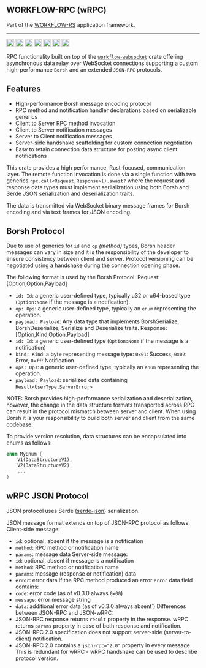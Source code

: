 ## WORKFLOW-RPC (wRPC)

Part of the [WORKFLOW-RS](https://github.com/workflow-rs) application framework.

***
[<img alt="github" src="https://img.shields.io/badge/github-workflow--rs/workflow--rpc-8da0cb?style=for-the-badge&labelColor=555555&color=8da0cb&logo=github" height="20">](https://github.com/workflow-rs/workflow-rpc)
[<img alt="crates.io" src="https://img.shields.io/crates/v/workflow-rpc.svg?maxAge=2592000&style=for-the-badge&color=fc8d62&logo=rust" height="20">](https://crates.io/crates/workflow-rpc)
[<img alt="docs.rs" src="https://img.shields.io/badge/docs.rs-workflow--rpc-56c2a5?maxAge=2592000&style=for-the-badge&logo=rust" height="20">](https://docs.rs/workflow-rpc)
<img alt="license" src="https://img.shields.io/crates/l/workflow-rpc.svg?maxAge=2592000&color=6ac&style=for-the-badge&logo=opensourceinitiative&logoColor=fff" height="20">
<img src="https://img.shields.io/badge/platform: client-native-informational?style=for-the-badge&color=69f" height="20">
<img src="https://img.shields.io/badge/platform: client-wasm32 (web) -informational?style=for-the-badge&color=50a0f0" height="20">
<img src="https://img.shields.io/badge/platform: server-native-informational?style=for-the-badge&color=50a0f0" height="20">

RPC functionality built on top of the [`workflow-websocket`](https://crates.io/crates/workflow-websocket) crate offering asynchronous data relay over WebSocket connections supporting a custom high-performance `Borsh` and an extended `JSON-RPC` protocols.


## Features

- High-performance Borsh message encoding protocol
- RPC method and notification handler declarations based on serializable generics
- Client to Server RPC method invocation
- Client to Server notification messages
- Server to Client notification messages
- Server-side handshake scaffolding for custom connection negotiation
- Easy to retain connection data structure for posting async client notifications

This crate provides a high performance, Rust-focused, communication layer. The remote function invocation is done via a single function with two generics `rpc.call<Request,Response>().await?` where the request and response data types must implement serlialization using both Borsh and Serde JSON serialization and deserialization traits.

The data is transmitted via WebSocket binary message frames for Borsh encoding and via text frames for JSON encoding.

## Borsh Protocol

Due to use of generics for `id` and `op` *(method)* types, Borsh header messages can vary in size and it is the responsibility of the developer
to ensure consistency between client and server. Protocol versioning can be negotiated using a handshake during the connection opening phase.

The following format is used by the Borsh Protocol:
Request: [Option<Id>,Option<Ops>,Payload]
- `id: Id`: a generic user-defined type, typically u32 or u64-based type (`Option:None` if the message is a notification).
- `op: Ops`: a generic user-defined type, typically an `enum` representing the operation.
- `payload: Payload`: Any data type that implements BorshSerialize, BorshDeserialize, Serialize and Deserialize traits.
Response: [Option<Id>,Kind,Option<Ops>,Payload]
- `id: Id`: a generic user-defined type (`Option:None` if the message is a notification)
- `kind: Kind`: a byte representing message type: `0x01`: Success, `0x02`: Error, `0xff`: Notification
- `ops: Ops`: a generic user-defined type, typically an `enum` representing the operation.
- `payload: Payload`: serialized data containing `Result<UserType,ServerError>`

NOTE: Borsh provides high-performance serialization and deserialization, however, the change in the data structure
formats transported across RPC can result in the protocol mismatch between server and client. When using Borsh
it is your responsibility to build both server and client from the same codebase.

To provide version resolution, data structures can be encapsulated into enums as follows:
```rust
enum MyEnum {
    V1(DataStructureV1),
    V2(DataStructureV2),
    ...
}
```

## wRPC JSON Protocol

JSON protocol uses Serde ([serde-json](https://crates.io/crates/serde_json)) serialization.

JSON message format extends on top of JSON-RPC protocol as follows:
Client-side message:
- `id`: optional, absent if the message is a notification
- `method`: RPC method or notification name
- `params`: message data 
Server-side message:
- `id`: optional, absent if message is a notification
- `method`: RPC method or notification name
- `params`: message (response or notification) data
- `error`: error data if the RPC method produced an error
`error` data field contains:
- `code`: error code (as of v0.3.0 always `0x00`)
- `message`: error message string
- `data`: additional error data (as of v0.3.0 always absent`)
Differences between JSON-RPC and JSON-wRPC:
- JSON-RPC response returns `result` property in the response. wRPC returns `params` property in case of both response and notification.
- JSON-RPC 2.0 specification does not support server-side (server-to-client) notification.
- JSON-RPC 2.0 contains a `json-rpc="2.0"` property in every message. This is redundant for wRPC - wRPC handshake can be used to describe protocol version.
